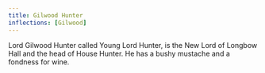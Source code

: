 ```yaml
---
title: Gilwood Hunter
inflections: [Gilwood]
---
```


Lord Gilwood Hunter called Young Lord Hunter, is the New Lord of Longbow Hall and the head of House Hunter. He has a bushy mustache and a fondness for wine.


